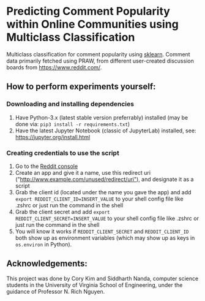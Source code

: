 # Predicting Comment Popularity within Online Communities using Multiclass Classification

Multiclass classification for comment popularity using [sklearn](https://scikit-learn.org/stable/). Comment data primarily fetched using PRAW, from different user-created discussion boards from https://www.reddit.com/.

## How to perform experiments yourself:

### Downloading and installing dependencies

1. Have Python-3.x (latest stable version preferrably) installed (may be done via: `pip3 install -r requirements.txt`)
2. Have the latest Jupyter Notebook (classic of JupyterLab) installed, see: https://jupyter.org/install.html

### Creating credentials to use the script

1. Go to the [Reddit console](https://www.reddit.com/prefs/apps)
2. Create an app and give it a name, use this redirect uri ("<http://www.example.com/unused/redirect/uri">), and designate it as a script
3. Grab the client id (located under the name you gave the app) and add `export REDDIT_CLIENT_ID=INSERT_VALUE` to your shell config file like .zshrc or just run the command in the shell
4. Grab the client secret and add `export REDDIT_CLIENT_SECRET=INSERT_VALUE` to your shell config file like .zshrc or just run the command in the shell
5. You will know it works if `REDDIT_CLIENT_SECRET` and `REDDIT_CLIENT_ID` both show up as environment variables (which may show up as keys in `os.environ` in Python).

## Acknowledgements:

This project was done by Cory Kim and Siddharth Nanda, computer science students in the University of Virginia School of Engineering, under the guidance of Professor N. Rich Nguyen.
